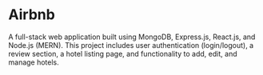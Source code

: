 # Airbnb
A full-stack web application built using MongoDB, Express.js, React.js, and Node.js (MERN). This project includes user authentication (login/logout), a review section, a hotel listing page, and functionality to add, edit, and manage hotels.
